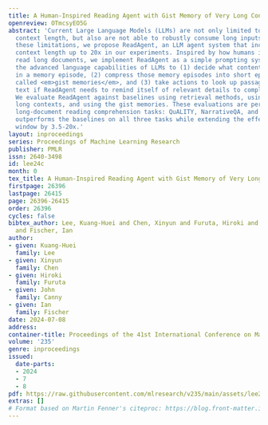 ```yaml
---
title: A Human-Inspired Reading Agent with Gist Memory of Very Long Contexts
openreview: OTmcsyEO5G
abstract: 'Current Large Language Models (LLMs) are not only limited to some maximum
  context length, but also are not able to robustly consume long inputs. To address
  these limitations, we propose ReadAgent, an LLM agent system that increases effective
  context length up to 20x in our experiments. Inspired by how humans interactively
  read long documents, we implement ReadAgent as a simple prompting system that uses
  the advanced language capabilities of LLMs to (1) decide what content to store together
  in a memory episode, (2) compress those memory episodes into short episodic memories
  called <em>gist memories</em>, and (3) take actions to look up passages in the original
  text if ReadAgent needs to remind itself of relevant details to complete a task.
  We evaluate ReadAgent against baselines using retrieval methods, using the original
  long contexts, and using the gist memories. These evaluations are performed on three
  long-document reading comprehension tasks: QuALITY, NarrativeQA, and QMSum. ReadAgent
  outperforms the baselines on all three tasks while extending the effective context
  window by 3.5-20x.'
layout: inproceedings
series: Proceedings of Machine Learning Research
publisher: PMLR
issn: 2640-3498
id: lee24c
month: 0
tex_title: A Human-Inspired Reading Agent with Gist Memory of Very Long Contexts
firstpage: 26396
lastpage: 26415
page: 26396-26415
order: 26396
cycles: false
bibtex_author: Lee, Kuang-Huei and Chen, Xinyun and Furuta, Hiroki and Canny, John
  and Fischer, Ian
author:
- given: Kuang-Huei
  family: Lee
- given: Xinyun
  family: Chen
- given: Hiroki
  family: Furuta
- given: John
  family: Canny
- given: Ian
  family: Fischer
date: 2024-07-08
address:
container-title: Proceedings of the 41st International Conference on Machine Learning
volume: '235'
genre: inproceedings
issued:
  date-parts:
  - 2024
  - 7
  - 8
pdf: https://raw.githubusercontent.com/mlresearch/v235/main/assets/lee24c/lee24c.pdf
extras: []
# Format based on Martin Fenner's citeproc: https://blog.front-matter.io/posts/citeproc-yaml-for-bibliographies/
---
```

